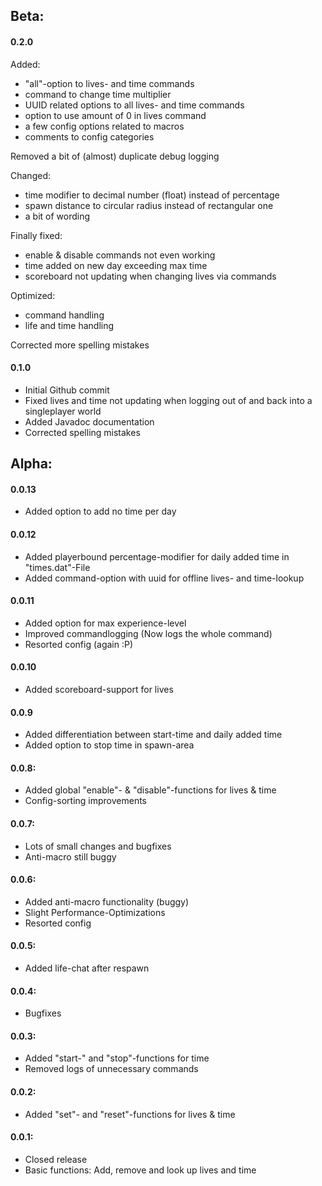 ## Beta:
#### 0.2.0
Added:
- "all"-option to lives- and time commands
- command to change time multiplier
- UUID related options to all lives- and time commands
- option to use amount of 0 in lives command
- a few config options related to macros
- comments to config categories

Removed a bit of (almost) duplicate debug logging

Changed:
- time modifier to decimal number (float) instead of percentage
- spawn distance to circular radius instead of rectangular one
- a bit of wording

Finally fixed:
- enable & disable commands not even working
- time added on new day exceeding max time
- scoreboard not updating when changing lives via commands

Optimized:
- command handling
- life and time handling

Corrected more spelling mistakes

#### 0.1.0
- Initial Github commit
- Fixed lives and time not updating when logging out of and back into a singleplayer world
- Added Javadoc documentation
- Corrected spelling mistakes


## Alpha:

#### 0.0.13
- Added option to add no time per day

#### 0.0.12
- Added playerbound percentage-modifier for daily added time in "times.dat"-File
- Added command-option with uuid for offline lives- and time-lookup

#### 0.0.11
- Added option for max experience-level
- Improved commandlogging (Now logs the whole command)
- Resorted config (again :P)

#### 0.0.10
- Added scoreboard-support for lives

#### 0.0.9
- Added differentiation between start-time and daily added time
- Added option to stop time in spawn-area

#### 0.0.8:
- Added global "enable"- & "disable"-functions for lives & time
- Config-sorting improvements

#### 0.0.7:
- Lots of small changes and bugfixes
- Anti-macro still buggy

#### 0.0.6:
- Added anti-macro functionality (buggy)
- Slight Performance-Optimizations
- Resorted config

#### 0.0.5:
- Added life-chat after respawn

#### 0.0.4:
- Bugfixes

#### 0.0.3:
- Added "start-" and "stop"-functions for time
- Removed logs of unnecessary commands

#### 0.0.2:
- Added "set"- and "reset"-functions for lives & time

#### 0.0.1:
- Closed release
- Basic functions: Add, remove and look up lives and time
